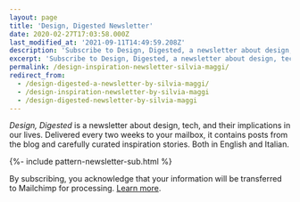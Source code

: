 ```yaml
---
layout: page
title: 'Design, Digested Newsletter'
date: 2020-02-27T17:03:58.000Z
last_modified_at: '2021-09-11T14:49:59.208Z'
description: 'Subscribe to Design, Digested, a newsletter about design, tech, their implication in our lives and the occasional photography work.'
excerpt: 'Subscribe to Design, Digested, a newsletter about design, tech, their implication in our lives and the occasional photography work.'
permalink: /design-inspiration-newsletter-silvia-maggi/
redirect_from:
  - /design-digested-a-newsletter-by-silvia-maggi/
  - /design-inspiration-newsletter-by-silvia-maggi
  - /design-digested-newsletter-by-silvia-maggi
---
```

<p class="lead"><em>Design, Digested</em> is a newsletter about design, tech, and their implications in our lives. Delivered every two weeks to your mailbox, it contains posts from the blog and carefully curated inspiration stories. Both in English and Italian.</p>

{%- include pattern-newsletter-sub.html %}

<p class="small">By subscribing, you acknowledge that your information will be transferred to Mailchimp for processing. <a href="/privacy-policy/#newsletter-privacy">Learn more</a>.</p>

